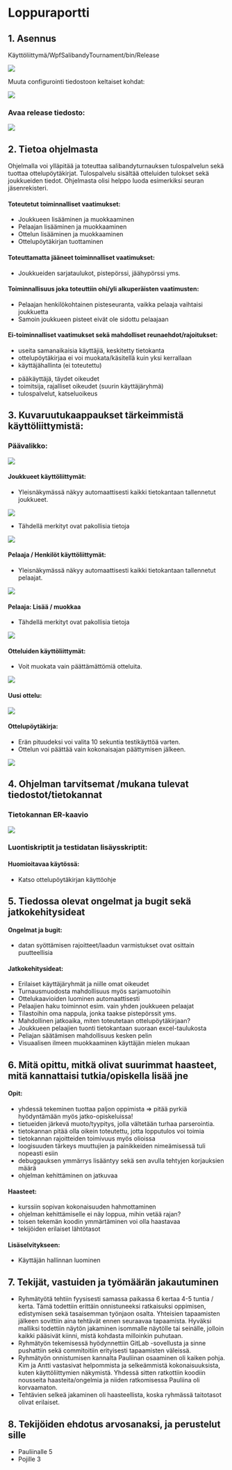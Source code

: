 # Loppuraportti

## 1. Asennus

Käyttöliittymä/WpfSalibandyTournament/bin/Release

![](./Kuvat/asennus1_nakyma.png)
 
Muuta configurointi tiedostoon keltaiset kohdat:

![](./Kuvat/asennus3_nakyma.png)

### Avaa release tiedosto:

![](./Kuvat/asennus3_nakyma.png)

## 2. Tietoa ohjelmasta

Ohjelmalla voi ylläpitää ja toteuttaa salibandyturnauksen tulospalvelun sekä tuottaa ottelupöytäkirjat. Tulospalvelu sisältää otteluiden tulokset sekä joukkueiden tiedot. Ohjelmasta olisi helppo luoda esimerkiksi seuran jäsenrekisteri.

#### Toteutetut toiminnalliset vaatimukset:
-	Joukkueen lisääminen ja muokkaaminen
-	Pelaajan lisääminen ja muokkaaminen
-	Ottelun lisääminen ja muokkaaminen
-	Ottelupöytäkirjan tuottaminen

#### Toteuttamatta jääneet toiminnalliset vaatimukset:
-	Joukkueiden sarjataulukot, pistepörssi, jäähypörssi yms.

#### Toiminnallisuus joka toteuttiin ohi/yli alkuperäisten vaatimusten:
-	Pelaajan henkilökohtainen pisteseuranta, vaikka pelaaja vaihtaisi joukkuetta
-	Samoin joukkueen pisteet eivät ole sidottu pelaajaan

#### Ei-toiminnalliset vaatimukset sekä mahdolliset reunaehdot/rajoitukset:
-	useita samanaikaisia käyttäjiä, keskitetty tietokanta
-	ottelupöytäkirjaa ei voi muokata/käsitellä kuin yksi kerrallaan
-	käyttäjähallinta (ei toteutettu)
  *  pääkäyttäjä, täydet oikeudet
  *  toimitsija, rajalliset oikeudet (suurin käyttäjäryhmä)
  *  tulospalvelut, katseluoikeus
	
	
## 3. Kuvaruutukaappaukset tärkeimmistä käyttöliittymistä:

### Päävalikko:

 ![](./Kuvat/kayttoliittyma_nakyma.png)

#### Joukkueet käyttöliittymät:
-	Yleisnäkymässä näkyy automaattisesti kaikki tietokantaan tallennetut joukkueet.

![](./Kuvat/joukkueet_nakyma.png)

-	Tähdellä merkityt ovat pakollisia tietoja

![](./Kuvat/joukkue_muokkaus_nakyma.png)

#### Pelaaja / Henkilöt käyttöliittymät:
-	Yleisnäkymässä näkyy automaattisesti kaikki tietokantaan tallennetut pelaajat.

![](./Kuvat/pelaajat_nakyma.png) 

#### Pelaaja: Lisää / muokkaa 
-	Tähdellä merkityt ovat pakollisia tietoja

 ![](./Kuvat/henkilolomake_nakyma.png)

#### Otteluiden käyttöliittymät:
-	Voit muokata vain päättämättömiä otteluita.

 ![](./Kuvat/ottelut_nakyma.png) 

#### Uusi ottelu:

  ![](./Kuvat/uusi_ottelu_nakyma.png)

#### Ottelupöytäkirja:
-	Erän pituudeksi voi valita 10 sekuntia testikäyttöä varten.
-	Ottelun voi päättää vain kokonaisajan päättymisen jälkeen.

![](./kuvat/ottelupoytakirja_nakyma.png)

## 4. Ohjelman tarvitsemat /mukana tulevat tiedostot/tietokannat

### Tietokannan ER-kaavio

 ![](./Kuvat/ER_tietokanta_nakyma.png)
 
### Luontiskriptit ja testidatan lisäysskriptit:
  

#### Huomioitavaa käytössä:

-	Katso ottelupöytäkirjan käyttöohje


## 5. Tiedossa olevat ongelmat ja bugit sekä jatkokehitysideat

#### Ongelmat ja bugit:

-	datan syöttämisen rajoitteet/laadun varmistukset ovat osittain puutteellisia

#### Jatkokehitysideat:
-	Erilaiset käyttäjäryhmät ja niille omat oikeudet
-	Turnausmuodosta mahdollisuus myös sarjamuotoihin
-	Ottelukaavioiden luominen automaattisesti
-	Pelaajien haku toiminnot esim. vain yhden joukkueen pelaajat
-	Tilastoihin oma nappula, jonka taakse pistepörssit yms.
-	Mahdollinen jatkoaika, miten toteutetaan ottelupöytäkirjaan?
-	Joukkueen pelaajien tuonti tietokantaan suoraan excel-taulukosta
-	Peliajan säätämisen mahdollisuus kesken pelin
-	Visuaalisen ilmeen muokkaaminen käyttäjän mielen mukaan


## 6. Mitä opittu, mitkä olivat suurimmat haasteet, mitä kannattaisi tutkia/opiskella lisää jne

#### Opit: 
-	yhdessä tekeminen tuottaa paljon oppimista => pitää pyrkiä hyödyntämään myös jatko-opiskeluissa!
-	tietueiden järkevä muoto/tyypitys, jolla vältetään turhaa parserointia.
-	tietokannan pitää olla oikein toteutettu, jotta lopputulos voi toimia
-	tietokannan rajoitteiden toimivuus myös olioissa
-	loogisuuden tärkeys muuttujien ja painikkeiden nimeämisessä tuli nopeasti esiin
-	debuggauksen ymmärrys lisääntyy sekä sen avulla tehtyjen korjauksien määrä
-	ohjelman kehittäminen on jatkuvaa

#### Haasteet:
-	kurssiin sopivan kokonaisuuden hahmottaminen
-	ohjelman kehittämiselle ei näy loppua, mihin vetää rajan?
-	toisen tekemän koodin ymmärtäminen voi olla haastavaa
-	tekijöiden erilaiset lähtötasot

#### Lisäselvitykseen:
-	Käyttäjän hallinnan luominen

## 7. Tekijät, vastuiden ja työmäärän jakautuminen

-	Ryhmätyötä tehtiin fyysisesti samassa paikassa 6 kertaa 4-5 tuntia / kerta. Tämä todettiin erittäin onnistuneeksi ratkaisuksi oppimisen, edistymisen sekä tasaisemman työnjaon osalta. Yhteisien tapaamisten jälkeen sovittiin aina tehtävät ennen seuraavaa tapaamista. Hyväksi malliksi todettiin näytön jakaminen isommalle näytölle tai seinälle, jolloin kaikki pääsivät kiinni, mistä kohdasta milloinkin puhutaan.
-	Ryhmätyön tekemisessä hyödynnettiin GitLab -sovellusta ja sinne pushattiin sekä commitoitiin erityisesti tapaamisten väleissä.
-	Ryhmätyön onnistumisen kannalta Pauliinan osaaminen oli kaiken pohja. Kim ja Antti vastasivat helpommista ja selkeämmistä kokonaisuuksista, kuten käyttöliittymien näkymistä. Yhdessä sitten ratkottiin koodiin nousseita haasteita/ongelmia ja niiden ratkomisessa Pauliina oli korvaamaton.
-	Tehtävien selkeä jakaminen oli haasteellista, koska ryhmässä taitotasot olivat erilaiset.


## 8. Tekijöiden ehdotus arvosanaksi, ja perustelut sille
- Pauliinalle 5
- Pojille 3

